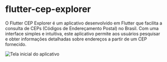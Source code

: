 # flutter-cep-explorer
O Flutter CEP Explorer é um aplicativo desenvolvido em Flutter que facilita a consulta de CEPs (Códigos de Endereçamento Postal) no Brasil. Com uma interface simples e intuitiva, este aplicativo permite aos usuários pesquisar e obter informações detalhadas sobre endereços a partir de um CEP fornecido.

![Tela inicial do aplicativo](https://github.com/KaianNovais/Dent-Lab/blob/main/image/Captura%20de%20Tela%202023-04-17%20a%CC%80s%2018.24.43.png)


